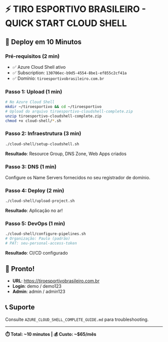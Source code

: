 # ⚡ TIRO ESPORTIVO BRASILEIRO - QUICK START CLOUD SHELL

## 🎯 Deploy em 10 Minutos

### **Pré-requisitos (2 min)**
- ✅ Azure Cloud Shell ativo
- ✅ Subscription: `130706ec-b9d5-4554-8be1-ef855c2cf41a`
- ✅ Domínio: `tiroesportivobrasileiro.com.br`

### **Passo 1: Upload (1 min)**
```bash
# No Azure Cloud Shell
mkdir ~/tiroesportivo && cd ~/tiroesportivo
# Upload do arquivo tiroesportivo-cloudshell-complete.zip
unzip tiroesportivo-cloudshell-complete.zip
chmod +x cloud-shell/*.sh
```

### **Passo 2: Infraestrutura (3 min)**
```bash
./cloud-shell/setup-cloudshell.sh
```
**Resultado**: Resource Group, DNS Zone, Web Apps criados

### **Passo 3: DNS (1 min)**
Configure os Name Servers fornecidos no seu registrador de domínio.

### **Passo 4: Deploy (2 min)**
```bash
./cloud-shell/upload-project.sh
```
**Resultado**: Aplicação no ar!

### **Passo 5: DevOps (1 min)**
```bash
./cloud-shell/configure-pipelines.sh
# Organização: Paulo (padrão)
# PAT: seu-personal-access-token
```
**Resultado**: CI/CD configurado

## 🎉 Pronto!

- **URL**: https://tiroesportivobrasileiro.com.br
- **Login**: demo / demo123
- **Admin**: admin / admin123

## 📞 Suporte

Consulte `AZURE_CLOUD_SHELL_COMPLETE_GUIDE.md` para troubleshooting.

---

**⏱️ Total: ~10 minutos | 💰 Custo: ~$65/mês**

